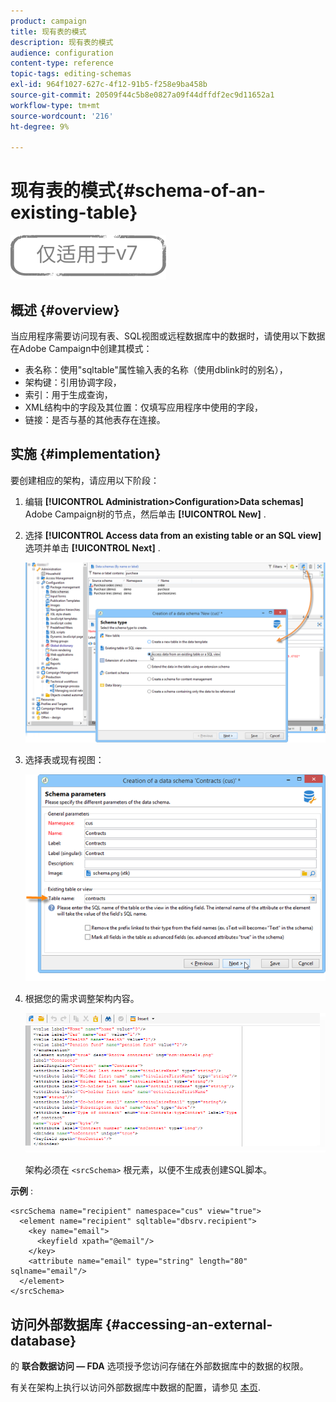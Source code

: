 ```yaml
---
product: campaign
title: 现有表的模式
description: 现有表的模式
audience: configuration
content-type: reference
topic-tags: editing-schemas
exl-id: 964f1027-627c-4f12-91b5-f258e9ba458b
source-git-commit: 20509f44c5b8e0827a09f44dffdf2ec9d11652a1
workflow-type: tm+mt
source-wordcount: '216'
ht-degree: 9%

---
```


# 现有表的模式{#schema-of-an-existing-table}

![](../../assets/v7-only.svg)

## 概述 {#overview}

当应用程序需要访问现有表、SQL视图或远程数据库中的数据时，请使用以下数据在Adobe Campaign中创建其模式：

* 表名称：使用&quot;sqltable&quot;属性输入表的名称（使用dblink时的别名），
* 架构键：引用协调字段，
* 索引：用于生成查询，
* XML结构中的字段及其位置：仅填写应用程序中使用的字段，
* 链接：是否与基的其他表存在连接。

## 实施 {#implementation}

要创建相应的架构，请应用以下阶段：

1. 编辑 **[!UICONTROL Administration>Configuration>Data schemas]** Adobe Campaign树的节点，然后单击 **[!UICONTROL New]** .
1. 选择 **[!UICONTROL Access data from an existing table or an SQL view]** 选项并单击 **[!UICONTROL Next]** .

   ![](assets/s_ncs_configuration_extand_a_schema.png)

1. 选择表或现有视图：

   ![](assets/s_ncs_configuration_select_table.png)

1. 根据您的需求调整架构内容。

   ![](assets/s_ncs_configuration_view_create_schema.png)

   架构必须在 `<srcSchema>` 根元素，以便不生成表创建SQL脚本。

**示例** :

```
<srcSchema name="recipient" namespace="cus" view="true">
  <element name="recipient" sqltable="dbsrv.recipient">
    <key name="email">
      <keyfield xpath="@email"/>
    </key>   
    <attribute name="email" type="string" length="80" sqlname="email"/>
  </element>
</srcSchema>
```

## 访问外部数据库 {#accessing-an-external-database}

的 **联合数据访问 — FDA** 选项授予您访问存储在外部数据库中的数据的权限。

有关在架构上执行以访问外部数据库中数据的配置，请参见 [本页](../../installation/using/creating-data-schema.md).
